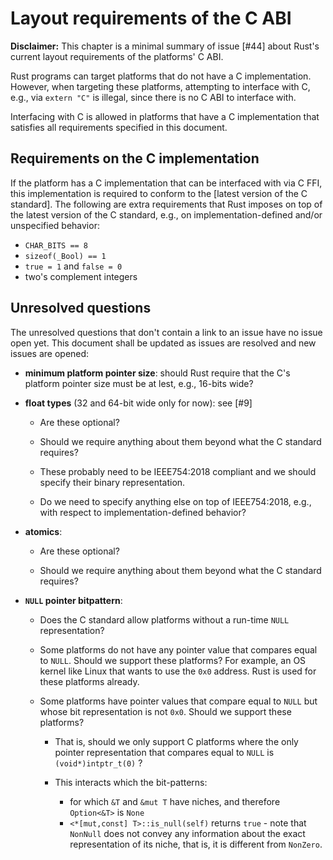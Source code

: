 # Layout requirements of the C ABI

**Disclaimer:** This chapter is a minimal summary of issue [#44] about Rust's
current layout requirements of the platforms' C ABI.

Rust programs can target platforms that do not have a C implementation. However,
when targeting these platforms, attempting to interface with C, e.g., via
`extern "C"` is illegal, since there is no C ABI to interface with. 

Interfacing with C is allowed in platforms that have a C implementation that
satisfies all requirements specified in this document.

## Requirements on the C implementation 

If the platform has a C implementation that can be interfaced with via C FFI,
this implementation is required to conform to the [latest version of the C
standard]. The following are extra requirements that Rust imposes on top of the
latest version of the C standard, e.g., on implementation-defined and/or
unspecified behavior:

* `CHAR_BITS == 8`
* `sizeof(_Bool) == 1`
* `true = 1` and `false = 0`
* two's complement integers

## Unresolved questions

The unresolved questions that don't contain a link to an issue have no issue
open yet. This document shall be updated as issues are resolved and new issues
are opened:

* **minimum platform pointer size**: should Rust require that the C's platform
  pointer size must be at lest, e.g., 16-bits wide?

* **float types** (32 and 64-bit wide only for now): see [#9]

  * Are these optional? 
  
  * Should we require anything about them beyond what the C standard requires?
  
  * These probably need to be IEEE754:2018 compliant and we should specify their
  binary representation. 
  
  * Do we need to specify anything else on top of IEEE754:2018, e.g., with
    respect to implementation-defined behavior?

* **atomics**:

  * Are these optional?
  
  * Should we require anything about them beyond what the C standard requires?

* **`NULL` pointer bitpattern**:

  * Does the C standard allow platforms without a run-time `NULL` representation?
  
  * Some platforms do not have any pointer value that compares equal to `NULL`.
    Should we support these platforms? For example, an OS kernel like Linux that
    wants to use the `0x0` address. Rust is used for these platforms already.

  * Some platforms have pointer values that compare equal to `NULL` but whose
    bit representation is not `0x0`. Should we support these platforms?
    * That is, should we only support C platforms where the only pointer
      representation that compares equal to `NULL` is `(void*)intptr_t(0)` ?

    * This interacts which the bit-patterns:
     
       * for which `&T` and `&mut T` have niches, and therefore `Option<&T>` is
         `None`
       * `<*[mut,const] T>::is_null(self)` returns `true` - note that `NonNull`
         does not convey any information about the exact representation of its
         niche, that is, it is different from `NonZero`.
  
[latest_c_std]: http://www.open-std.org/jtc1/sc22/wg14/www/abq/c17_updated_proposed_fdis.pdf
